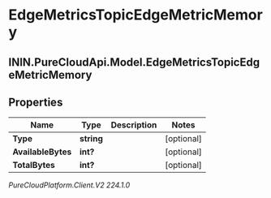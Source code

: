 # EdgeMetricsTopicEdgeMetricMemory

## ININ.PureCloudApi.Model.EdgeMetricsTopicEdgeMetricMemory

## Properties

|Name | Type | Description | Notes|
|------------ | ------------- | ------------- | -------------|
| **Type** | **string** |  | [optional] |
| **AvailableBytes** | **int?** |  | [optional] |
| **TotalBytes** | **int?** |  | [optional] |



_PureCloudPlatform.Client.V2 224.1.0_
